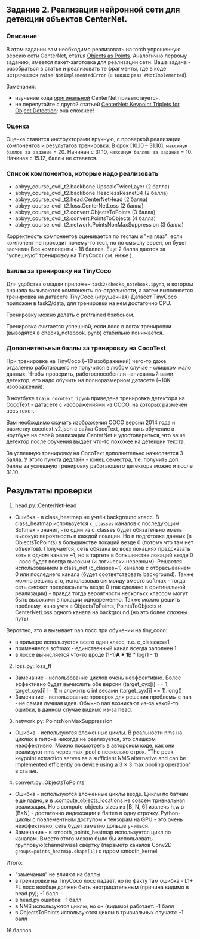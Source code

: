 ## Задание 2. Реализация нейронной сети для детекции объектов CenterNet.

### Описание
В этом задании вам необходимо реализовать на torch упрощенную версию сети CenterNet, статья [Objects as Points](https://arxiv.org/pdf/1904.07850.pdf).
Аналогично первому заданию, имеется пакет-заготовка для реализации сети. Ваша задача - разобраться в статье и реализовать те фрагменты, где в коде встречается
 `raise NotImplementedError` (а также `pass #NotImplemented`).

Замечания:
- изучение кода [оригинальной](https://github.com/xingyizhou/CenterNet) CenterNet приветствуется.
- не перепутайте с другой статьей [CenterNet: Keypoint Triplets for Object Detection](https://arxiv.org/abs/1904.08189): она сложнее!

### Оценка
Оценка ставится инструкторами вручную, с проверкой реализации компонентов и результатов тренировки.
В срок [10.10 – 31.10], `максимум баллов за задание` = 20. Начиная с 31.10, `максимум баллов за задание` = 10. Начиная с 15.12, баллы не ставятся.

### Список компонентов, которые надо реализовать
- abbyy_course_cvdl_t2.backbone.UpscaleTwiceLayer (2 балла)
- abbyy_course_cvdl_t2.backbone.HeadlessResnet34 (2 балла)
- abbyy_course_cvdl_t2.head.CenterNetHead (2 балла)
- abbyy_course_cvdl_t2.loss.CenterNetLoss (2 балла)
- abbyy_course_cvdl_t2.convert.ObjectsToPoints (3 балла)
- abbyy_course_cvdl_t2.convert.PointsToObjects (4 балла)
- abbyy_course_cvdl_t2.network.PointsNonMaxSuppression (3 балла)

Корректность компонентов оценивается по тестам и "на глаз": если компонент не проходит почему-то тест, но по смыслу верен, он будет засчитан
Все компоненты - 18 баллов. Еще 2 балла даются за "успешную" тренировку на TinyCoco( см. ниже ).

### Баллы за тренировку на TinyCoco
Для удобства отладки приложен `task2/checks_notebook.ipynb`, в котором сначала вызываются компоненты по-отдельности, а затем выполняется тренировка на датасете TinyCoco (игрушечная)
Датасет TinyCoco приложен в task2/data, для тренировки на нем достаточно CPU.

Тренировку можно делать с pretrained бэкбоном.

Тренировка считается успешной, если лосс в логах тренировки (выводятся в checks_notebook.ipynb) стабильно понижается.

### Дополнительные баллы за тренировку на CocoText
При тренировке на TinyCoco (~10 изображений) чего-то даже отдаленно работающего не получится в любом случае - слишком мало данных. Чтобы проверить, работоспособен ли написанный вами детектор, его надо обучить на полноразмерном датасете (~10K изображений).

В ноутбуке `train_cocotext.ipynb` приведена тренировка детектора на [CocoText](https://bgshih.github.io/cocotext/) - датасете с изображениями из COCO, на которых размечен весь текст.

Вам необходимо скачать изображения [COCO](https://cocodataset.org) версии 2014 года и разметку cocotext.v2.json с сайта CocoText, прогнать обучение в ноутбуке на своей реализации CenterNet и удостовериться, что ваше детектор после обучения выдаёт что-то похожее на детекции текста.

За успешную тренировку на CocoText дополнительно начисляется 3 балла. У этого пункта дедлайн - конец семестра, т.е. получить доп. баллы за успешную тренировку работающего детектора можно и после 31.10.


## Результаты проверки

1. head.py::CenterNetHead
- Ошибка - в class_heatmap не учтён background класс. В class_heatmap используется `c_classes` каналов с последующим Softmax - значит, что один из c_classes будет обязательно иметь высокую вероятность в каждой локации. Но в подготовке данных (в ObjectsToPoints) в большинстве локаций везде 0 (потому что там нет объектов). Получается, сеть обязана во всех локациях предсказать хоть в одном канале ~1, но в таргете в большинстве локаций везде 0 - лосс будет всегда высоким (и логически неверным). Решается использованием в class_net (c_classes+1) каналов с отбрасыванием 0 или последнего канала (будет соответствовать background). Также можно решить это, использовав сигмоиду вместо softmax - тогда сеть сможет предсказывать везде 0 (так сделано в оригинальной реализации) - правда тогда вероятности несколькх классом могут быть высокими в локации одновременно. Также можно решить проблему, явно учтя в ObjectsToPoints, PointsToObjects и CenterNetLoss одного канала на background (но это более сложны путь)

Вероятно, это и вызывает nan лосс при обучении на tiny_coco:
- в примере используется всего один класс, т.е. c_classses=1
- применяется softmax - единственный канал всегда заполнен 1
- в лоссе вычисляется что-то вроде (1-1)**A * 1**B * log(1 - 1)

2. loss.py::loss_fl
- Замечание - использование циклов очень неэффективно. Более эффективно будет вычислить обе версии (target_cyx[i] == 1, target_cyx[i] != 1) и сложить с int весами (target_cyx[i] == 1).long()
- Замечание - использование проверок для решения проблемы с nan - не самая лучшая идея. Обычно nan возникают из-за какой-то ошибки, в данном случае видимо из-за head.

3. network.py::PointsNonMaxSuppression
-  Ошибка - используются вложенные циклы. В реальности nms на циклах в питоне никогда не реализуется, это слишком неэффективно. Можно посмотреть в авторском коде, как они реализуют nms через max_pool в несколько строк. "The peak keypoint extraction serves as a sufficient NMS alternative and can be implemented efficiently on device using a 3 × 3 max pooling operation" в статье. 

4. convert.py::ObjectsToPoints
-  Ошибка - используются вложенные циклы везде. Циклы по батчам еще ладно, и в .compute_objects_locations не совсем тривиальная реализация. Но в compute_objects_sizes из [B, N, 6] извлечь h,w в [B*N] - достаточно индексации и flatten в одну строчку. Python-циклы с поэлементным доступом к тензорам на GPU - это очень неэффективно, сеть будет заметно дольше учиться.
- Замечание - в smooth_points_heatmap используется цикл по каналам. Вместо этого можно было бы использовать групповую(channelwise) свёртку (параметр каналов Conv2D `groups=points_heatmap.shape[1]`) с ядром smooth_kernel

Итого:
- "замечания" не влияют на баллы
- в тренировке на TinyCoco лосс падает, но по факту там ошибка - L1+ FL лосс вообще должен быть неотрицательным (причина видимо в head.py); -1 балл
- в head.py ошибка: -1 балл
- в NMS используются циклы, но он (видимо) работает: -1 балл
- в ObjectsToPoints используются циклы в тривиальных случаях: -1 балл


16 баллов
